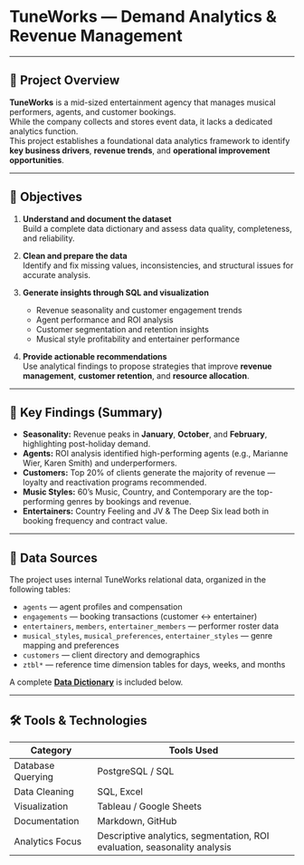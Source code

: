 # TuneWorks — Demand Analytics & Revenue Management


---

## 📘 Project Overview

**TuneWorks** is a mid-sized entertainment agency that manages musical performers, agents, and customer bookings.  
While the company collects and stores event data, it lacks a dedicated analytics function.  
This project establishes a foundational data analytics framework to identify **key business drivers**, **revenue trends**, and **operational improvement opportunities**.

---

## 🎯 Objectives

1. **Understand and document the dataset**  
   Build a complete data dictionary and assess data quality, completeness, and reliability.  

2. **Clean and prepare the data**  
   Identify and fix missing values, inconsistencies, and structural issues for accurate analysis.  

3. **Generate insights through SQL and visualization**  
   - Revenue seasonality and customer engagement trends  
   - Agent performance and ROI analysis  
   - Customer segmentation and retention insights  
   - Musical style profitability and entertainer performance  

4. **Provide actionable recommendations**  
   Use analytical findings to propose strategies that improve **revenue management**, **customer retention**, and **resource allocation**.

---

## 🧠 Key Findings (Summary)

- **Seasonality:** Revenue peaks in **January**, **October**, and **February**, highlighting post-holiday demand.  
- **Agents:** ROI analysis identified high-performing agents (e.g., Marianne Wier, Karen Smith) and underperformers.  
- **Customers:** Top 20% of clients generate the majority of revenue — loyalty and reactivation programs recommended.  
- **Music Styles:** 60’s Music, Country, and Contemporary are the top-performing genres by bookings and revenue.  
- **Entertainers:** Country Feeling and JV & The Deep Six lead both in booking frequency and contract value.

---

## 🧩 Data Sources

The project uses internal TuneWorks relational data, organized in the following tables:

- `agents` — agent profiles and compensation  
- `engagements` — booking transactions (customer ↔ entertainer)  
- `entertainers`, `members`, `entertainer_members` — performer roster data  
- `musical_styles`, `musical_preferences`, `entertainer_styles` — genre mapping and preferences  
- `customers` — client directory and demographics  
- `ztbl*` — reference time dimension tables for days, weeks, and months  

A complete **[Data Dictionary](#full-data-dictionary)** is included below.

---

## 🛠️ Tools & Technologies

| Category | Tools Used |
|-----------|-------------|
| Database Querying | PostgreSQL / SQL |
| Data Cleaning | SQL, Excel |
| Visualization | Tableau / Google Sheets |
| Documentation | Markdown, GitHub |
| Analytics Focus | Descriptive analytics, segmentation, ROI evaluation, seasonality analysis |

